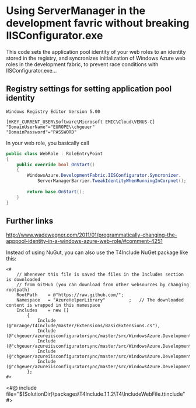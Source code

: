 ﻿Using ServerManager in the development favric without breaking IISConfigurator.exe
==================================================================================

This code sets the application pool identity of your web roles to an identity stored in 
the registry, and syncronizes initialization of Windows Azure web roles in the 
development fabric, to prevent race conditions with IISConfigurator.exe...

Registry settings for setting application pool identity
-------------------------------------------------------

	Windows Registry Editor Version 5.00
	
	[HKEY_CURRENT_USER\Software\Microsoft EMIC\Cloud\VENUS-C]
	"DomainUserName"="EUROPE\\chgeuer"
	"DomainPassword"="PASSWORD"

In your web role, you basically call 

````C#
public class WebRole : RoleEntryPoint
{
	public override bool OnStart()
	{
		WindowsAzure.DevelopmentFabric.IISConfigurator.Syncronizer.
			ServerManagerBarrier.TweakIdentityWhenRunningInCorpnet();
			
		return base.OnStart();
	}
}
````

Further links
-------------

http://www.wadewegner.com/2011/01/programmatically-changing-the-apppool-identity-in-a-windows-azure-web-role/#comment-4251



Instead of using NuGut, you can also use the T4Include NuGet package like this:

````
<#
    // Whenever this file is saved the files in the Includes section is downloaded
    // from GitHub (you can download from other websources by changing rootpath)
    RootPath    = @"https://raw.github.com/";
    Namespace   = "AzureHelperLibrary"         ;   // The downloaded content is wrapped in this namespace
    Includes    = new []
        {
            Include (@"mrange/T4Include/master/Extensions/BasicExtensions.cs"),
			Include (@"chgeuer/azureiisconfiguratorsync/master/src/WindowsAzure.DevelopmentFabric.IISConfigurator.Syncronizer/CrossProcessBarrier.cs"),
			Include (@"chgeuer/azureiisconfiguratorsync/master/src/WindowsAzure.DevelopmentFabric.IISConfigurator.Syncronizer/DevelopmentFabricIdentifiers.cs"),
			Include (@"chgeuer/azureiisconfiguratorsync/master/src/WindowsAzure.DevelopmentFabric.IISConfigurator.Syncronizer/DevelopmentFabricBarrier.cs"),
			Include (@"chgeuer/azureiisconfiguratorsync/master/src/WindowsAzure.DevelopmentFabric.IISConfigurator.Syncronizer/ServerManagerBarrier.cs"),
        }; 
#>
````

<#@ include file="$(SolutionDir)\packages\T4Include.1.1.2\T4\IncludeWebFile.ttinclude" #>